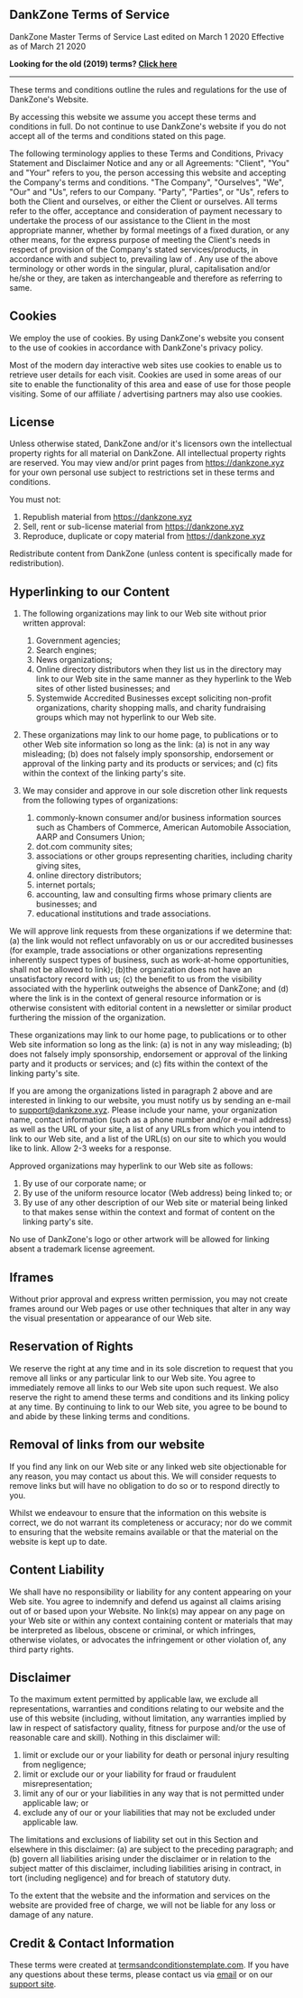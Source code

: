 <link rel="stylesheet" href="https://unpkg.com/spectre.css/dist/spectre.min.css">
<title>Terms of Service - DankZone</title>
<link rel="icon" href="img/core-img/favicon.ico">

## DankZone Terms of Service

DankZone Master Terms of Service
Last edited on March 1 2020
Effective as of March 21 2020

**Looking for the old (2019) terms? [Click here](/terms-2019)**

---

These terms and conditions outline the rules and regulations for the use of
DankZone's Website.

By accessing this website we assume you accept these terms and conditions in
full. Do not continue to use DankZone's website if you do not accept all of the
terms and conditions stated on this page.

The following terminology applies to these Terms and Conditions, Privacy
Statement and Disclaimer Notice and any or all Agreements: "Client", "You" and
"Your" refers to you, the person accessing this website and accepting the
Company's terms and conditions. "The Company", "Ourselves", "We", "Our" and
"Us", refers to our Company. "Party", "Parties", or "Us", refers to both the
Client and ourselves, or either the Client or ourselves. All terms refer to the
offer, acceptance and consideration of payment necessary to undertake the
process of our assistance to the Client in the most appropriate manner, whether
by formal meetings of a fixed duration, or any other means, for the express
purpose of meeting the Client's needs in respect of provision of the Company's
stated services/products, in accordance with and subject to, prevailing law of .
Any use of the above terminology or other words in the singular, plural,
capitalisation and/or he/she or they, are taken as interchangeable and therefore
as referring to same.

## Cookies

We employ the use of cookies. By using DankZone's website you consent to the use
of cookies in accordance with DankZone's privacy policy.

Most of the modern day interactive web sites use cookies to enable us to
retrieve user details for each visit. Cookies are used in some areas of our site
to enable the functionality of this area and ease of use for those people
visiting. Some of our affiliate / advertising partners may also use cookies.

## License

Unless otherwise stated, DankZone and/or it's licensors own the intellectual
property rights for all material on DankZone. All intellectual property rights
are reserved. You may view and/or print pages from https://dankzone.xyz for your
own personal use subject to restrictions set in these terms and conditions.

You must not:

1.  Republish material from https://dankzone.xyz
2.  Sell, rent or sub-license material from https://dankzone.xyz
3.  Reproduce, duplicate or copy material from https://dankzone.xyz

Redistribute content from DankZone (unless content is specifically made for
redistribution).

## Hyperlinking to our Content

1.  The following organizations may link to our Web site without prior written
    approval:

    1.  Government agencies;
    2.  Search engines;
    3.  News organizations;
    4.  Online directory distributors when they list us in the directory may
        link to our Web site in the same manner as they hyperlink to the Web
        sites of other listed businesses; and
    5.  Systemwide Accredited Businesses except soliciting non-profit
        organizations, charity shopping malls, and charity fundraising groups
        which may not hyperlink to our Web site.

2.  These organizations may link to our home page, to publications or to other
    Web site information so long as the link: (a) is not in any way misleading;
    (b) does not falsely imply sponsorship, endorsement or approval of the
    linking party and its products or services; and (c) fits within the context
    of the linking party's site.
3.  We may consider and approve in our sole discretion other link requests from
    the following types of organizations:
    1.  commonly-known consumer and/or business information sources such as
        Chambers of Commerce, American Automobile Association, AARP and
        Consumers Union;
    2.  dot.com community sites;
    3.  associations or other groups representing charities, including charity
        giving sites,
    4.  online directory distributors;
    5.  internet portals;
    6.  accounting, law and consulting firms whose primary clients are
        businesses; and
    7.  educational institutions and trade associations.

We will approve link requests from these organizations if we determine that: (a)
the link would not reflect unfavorably on us or our accredited businesses (for
example, trade associations or other organizations representing inherently
suspect types of business, such as work-at-home opportunities, shall not be
allowed to link); (b)the organization does not have an unsatisfactory record
with us; (c) the benefit to us from the visibility associated with the hyperlink
outweighs the absence of DankZone; and (d) where the link is in the context of
general resource information or is otherwise consistent with editorial content
in a newsletter or similar product furthering the mission of the organization.

These organizations may link to our home page, to publications or to other Web
site information so long as the link: (a) is not in any way misleading; (b) does
not falsely imply sponsorship, endorsement or approval of the linking party and
it products or services; and (c) fits within the context of the linking party's
site.

If you are among the organizations listed in paragraph 2 above and are
interested in linking to our website, you must notify us by sending an e-mail to
[support@dankzone.xyz](mailto:support@dankzone.xyz "send an email to support@dankzone.xyz").
Please include your name, your organization name, contact information (such as a
phone number and/or e-mail address) as well as the URL of your site, a list of
any URLs from which you intend to link to our Web site, and a list of the URL(s)
on our site to which you would like to link. Allow 2-3 weeks for a response.

Approved organizations may hyperlink to our Web site as follows:

1.  By use of our corporate name; or
2.  By use of the uniform resource locator (Web address) being linked to; or
3.  By use of any other description of our Web site or material being linked to
    that makes sense within the context and format of content on the linking
    party's site.

No use of DankZone's logo or other artwork will be allowed for linking absent a
trademark license agreement.

## Iframes

Without prior approval and express written permission, you may not create frames
around our Web pages or use other techniques that alter in any way the visual
presentation or appearance of our Web site.

## Reservation of Rights

We reserve the right at any time and in its sole discretion to request that you
remove all links or any particular link to our Web site. You agree to
immediately remove all links to our Web site upon such request. We also reserve
the right to amend these terms and conditions and its linking policy at any
time. By continuing to link to our Web site, you agree to be bound to and abide
by these linking terms and conditions.

## Removal of links from our website

If you find any link on our Web site or any linked web site objectionable for
any reason, you may contact us about this. We will consider requests to remove
links but will have no obligation to do so or to respond directly to you.

Whilst we endeavour to ensure that the information on this website is correct,
we do not warrant its completeness or accuracy; nor do we commit to ensuring
that the website remains available or that the material on the website is kept
up to date.

## Content Liability

We shall have no responsibility or liability for any content appearing on your
Web site. You agree to indemnify and defend us against all claims arising out of
or based upon your Website. No link(s) may appear on any page on your Web site
or within any context containing content or materials that may be interpreted as
libelous, obscene or criminal, or which infringes, otherwise violates, or
advocates the infringement or other violation of, any third party rights.

## Disclaimer

To the maximum extent permitted by applicable law, we exclude all
representations, warranties and conditions relating to our website and the use
of this website (including, without limitation, any warranties implied by law in
respect of satisfactory quality, fitness for purpose and/or the use of
reasonable care and skill). Nothing in this disclaimer will:

1.  limit or exclude our or your liability for death or personal injury
    resulting from negligence;
2.  limit or exclude our or your liability for fraud or fraudulent
    misrepresentation;
3.  limit any of our or your liabilities in any way that is not permitted under
    applicable law; or
4.  exclude any of our or your liabilities that may not be excluded under
    applicable law.

The limitations and exclusions of liability set out in this Section and
elsewhere in this disclaimer: (a) are subject to the preceding paragraph; and
(b) govern all liabilities arising under the disclaimer or in relation to the
subject matter of this disclaimer, including liabilities arising in contract, in
tort (including negligence) and for breach of statutory duty.

To the extent that the website and the information and services on the website
are provided free of charge, we will not be liable for any loss or damage of any
nature.

## Credit & Contact Information

These terms were created at
[termsandconditionstemplate.com](https://termsandconditionstemplate.com). If you
have any questions about these terms, please contact us via
[email](mailto:support@dankzone.xyz) or on our
[support site](https://dankzone.xyz/support).
